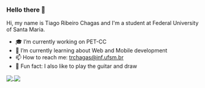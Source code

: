 ### Hello there :eyes:

Hi, my name is Tiago Ribeiro Chagas and I'm a student at Federal University of Santa Maria. 

- 🎓 I’m currently working on PET-CC
- 📰 I’m currently learning about Web and Mobile development
- 📫 How to reach me: trchagas@inf.ufsm.br
- 🎵 Fun fact: I also like to play the guitar and draw


<a href="#">
  <img align="center" src="https://github-readme-stats.vercel.app/api?username=trchagas&count_private=true&show_icons=true&theme=dracula&hide=issues" />
</a>

<a href="#">
  <img align="center" src="https://github-readme-stats.vercel.app/api/top-langs/?username=trchagas&layout=compact&theme=dracula" />
</a>

